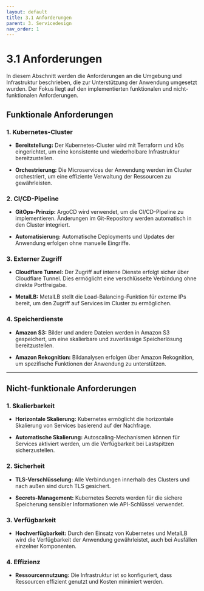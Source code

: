 ```yaml
---
layout: default
title: 3.1 Anforderungen
parent: 3. Servicedesign
nav_order: 1
---
```

# 3.1 Anforderungen

In diesem Abschnitt werden die Anforderungen an die Umgebung und Infrastruktur beschrieben, die zur Unterstützung der Anwendung umgesetzt wurden. Der Fokus liegt auf den implementierten funktionalen und nicht-funktionalen Anforderungen.

## Funktionale Anforderungen

### 1. Kubernetes-Cluster

- **Bereitstellung:** Der Kubernetes-Cluster wird mit Terraform und k0s eingerichtet, um eine konsistente und wiederholbare Infrastruktur bereitzustellen.
    
- **Orchestrierung:** Die Microservices der Anwendung werden im Cluster orchestriert, um eine effiziente Verwaltung der Ressourcen zu gewährleisten.
    

### 2. CI/CD-Pipeline

- **GitOps-Prinzip:** ArgoCD wird verwendet, um die CI/CD-Pipeline zu implementieren. Änderungen im Git-Repository werden automatisch in den Cluster integriert.
    
- **Automatisierung:** Automatische Deployments und Updates der Anwendung erfolgen ohne manuelle Eingriffe.
    

### 3. Externer Zugriff

- **Cloudflare Tunnel:** Der Zugriff auf interne Dienste erfolgt sicher über Cloudflare Tunnel. Dies ermöglicht eine verschlüsselte Verbindung ohne direkte Portfreigabe.
    
- **MetalLB:** MetalLB stellt die Load-Balancing-Funktion für externe IPs bereit, um den Zugriff auf Services im Cluster zu ermöglichen.
    

### 4. Speicherdienste

- **Amazon S3:** Bilder und andere Dateien werden in Amazon S3 gespeichert, um eine skalierbare und zuverlässige Speicherlösung bereitzustellen.
    
- **Amazon Rekognition:** Bildanalysen erfolgen über Amazon Rekognition, um spezifische Funktionen der Anwendung zu unterstützen.
    

---

## Nicht-funktionale Anforderungen

### 1. Skalierbarkeit

- **Horizontale Skalierung:** Kubernetes ermöglicht die horizontale Skalierung von Services basierend auf der Nachfrage.
    
- **Automatische Skalierung:** Autoscaling-Mechanismen können für Services aktiviert werden, um die Verfügbarkeit bei Lastspitzen sicherzustellen.
    

### 2. Sicherheit

- **TLS-Verschlüsselung:** Alle Verbindungen innerhalb des Clusters und nach außen sind durch TLS gesichert.
    
- **Secrets-Management:** Kubernetes Secrets werden für die sichere Speicherung sensibler Informationen wie API-Schlüssel verwendet.
    

### 3. Verfügbarkeit

- **Hochverfügbarkeit:** Durch den Einsatz von Kubernetes und MetalLB wird die Verfügbarkeit der Anwendung gewährleistet, auch bei Ausfällen einzelner Komponenten.
    

### 4. Effizienz

- **Ressourcennutzung:** Die Infrastruktur ist so konfiguriert, dass Ressourcen effizient genutzt und Kosten minimiert werden.
    
